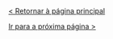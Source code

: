   
  
&nbsp;
  
  
[< Retornar à página principal](../README.md)
  
  
[Ir para a próxima página >]()
